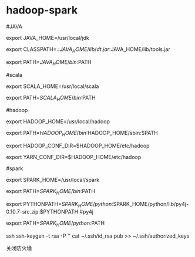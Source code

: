 # hadoop-spark

#JAVA

export JAVA_HOME=/usr/local/jdk

export CLASSPATH=.:$JAVA_HOME/lib/dt.jar:$JAVA_HOME/lib/tools.jar

export PATH=$JAVA_HOME/bin:$PATH

#scala

export SCALA_HOME=/usr/local/scala

export PATH=$SCALA_HOME/bin:$PATH

#hadoop

export HADOOP_HOME=/usr/local/hadoop

export PATH=$HADOOP_HOME/bin:$HADOOP_HOME/sbin:$PATH

export HADOOP_CONF_DIR=$HADOOP_HOME/etc/hadoop

export YARN_CONF_DIR=$HADOOP_HOME/etc/hadoop

#spark

export SPARK_HOME=/usr/local/spark

export PATH=$SPARK_HOME/bin:$PATH

export PYTHONPATH=$SPARK_HOME/python:$SPARK_HOME/python/lib/py4j-0.10.7-src.zip:$PYTHONPATH     #py4j

export PATH=$SPARK_HOME/python:$PATH



ssh
ssh-keygen -t rsa -P ''
cat ~/.ssh/id_rsa.pub >> ~/.ssh/authorized_keys



关闭防火墙

